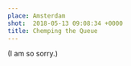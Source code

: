 ```yaml
---
place: Amsterdam
shot:  2018-05-13 09:08:34 +0000
title: Chemping the Queue
---
```


(I am so sorry.)
